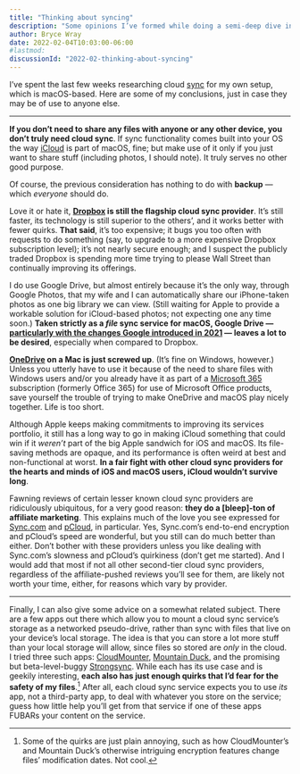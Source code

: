 ```yaml
---
title: "Thinking about syncing"
description: "Some opinions I’ve formed while doing a semi-deep dive into cloud sync on macOS."
author: Bryce Wray
date: 2022-02-04T10:03:00-06:00
#lastmod:
discussionId: "2022-02-thinking-about-syncing"
---
```


I’ve spent the last few weeks researching cloud [sync](https://en.wikipedia.org/wiki/File_synchronization) for my own setup, which is macOS-based. Here are some of my conclusions, just in case they may be of use to anyone else.

---

**If you don’t need to share any files with anyone or any other device, you don’t truly need cloud sync**. If sync functionality comes built into your OS the way [iCloud](https://www.apple.com/icloud/) is part of macOS, fine; but make use of it only if you just want to share stuff (including photos, I should note). It truly serves no other good purpose.

Of course, the previous consideration has nothing to do with **backup** — which *everyone* should do.

Love it or hate it, **[Dropbox](https://dropbox.com) is still the flagship cloud sync provider**. It’s still faster, its technology is still superior to the others’, and it works better with fewer quirks. **That said**, it’s too expensive; it bugs you too often with requests to do something (say, to upgrade to a more expensive Dropbox subscription level); it’s not nearly secure enough; and I suspect the publicly traded Dropbox is spending more time trying to please Wall Street than continually improving its offerings.

I do use Google Drive, but almost entirely because it’s the only way, through Google Photos, that my wife and I can automatically share our iPhone-taken photos as one big library we can view. (Still waiting for Apple to provide a workable solution for iCloud-based photos; not expecting one any time soon.) **Taken strictly as a *file* sync service for macOS, Google Drive — [particularly with the changes Google introduced in 2021](https://gizmodo.com/everything-you-need-to-know-about-google-drives-big-cha-1847421108) — leaves a lot to be desired**, especially when compared to Dropbox.

**[OneDrive](https://www.microsoft.com/en-us/microsoft-365/onedrive/online-cloud-storage) on a Mac is just screwed up**. (It’s fine on Windows, however.) Unless you utterly have to use it because of the need to share files with Windows users and/or you already have it as part of a [Microsoft 365](https://www.microsoft.com/en-us/microsoft-365) subscription (formerly Office 365) for use of Microsoft Office products, save yourself the trouble of trying to make OneDrive and macOS play nicely together. Life is too short.

Although Apple keeps making commitments to improving its services portfolio, it still has a long way to go in making iCloud something that could win if it *weren’t* part of the big Apple sandwich for iOS and macOS. Its file-saving methods are opaque, and its performance is often weird at best and non-functional at worst. **In a fair fight with other cloud sync providers for the hearts and minds of iOS and macOS users, iCloud wouldn’t survive long**.

Fawning reviews of certain lesser known cloud sync providers are ridiculously ubiquitous, for a very good reason: **they do a [bleep]-ton of affiliate marketing**. This explains much of the love you see expressed for [Sync.com](https://sync.com) and [pCloud](https://pcloud.com), in particular. Yes, Sync.com’s end-to-end encryption and pCloud’s speed are wonderful, but you still can do much better than either. Don’t bother with these providers unless you like dealing with Sync.com’s slowness and pCloud’s quirkiness (don’t get me started). And I would add that most if not all other second-tier cloud sync providers, regardless of the affiliate-pushed reviews you’ll see for them, are likely not worth your time, either, for reasons which vary by provider.

---

Finally, I can also give some advice on a somewhat related subject. There are a few apps out there which allow you to mount a cloud sync service’s storage as a networked pseudo-drive, rather than sync with files that live on your device’s local storage. The idea is that you can store a lot more stuff than your local storage will allow, since files so stored are *only* in the cloud. I tried three such apps: [CloudMounter](https://cloudmounter.net), [Mountain Duck](https://mountainduck.io), and the promising but beta-level-buggy [Strongsync](https://expandrive.com/strongsync/). While each has its use case and is geekily interesting, **each also has just enough quirks that I’d fear for the safety of my files**.[^1] After all, each cloud sync service expects you to use *its* app, not a third-party app, to deal with whatever you store on the service; guess how little help you’ll get from that service if one of these apps FUBARs your content on the service.

[^1]:	Some of the quirks are just plain annoying, such as how CloudMounter’s and Mountain Duck’s otherwise intriguing encryption features change files’ modification dates. Not cool.
